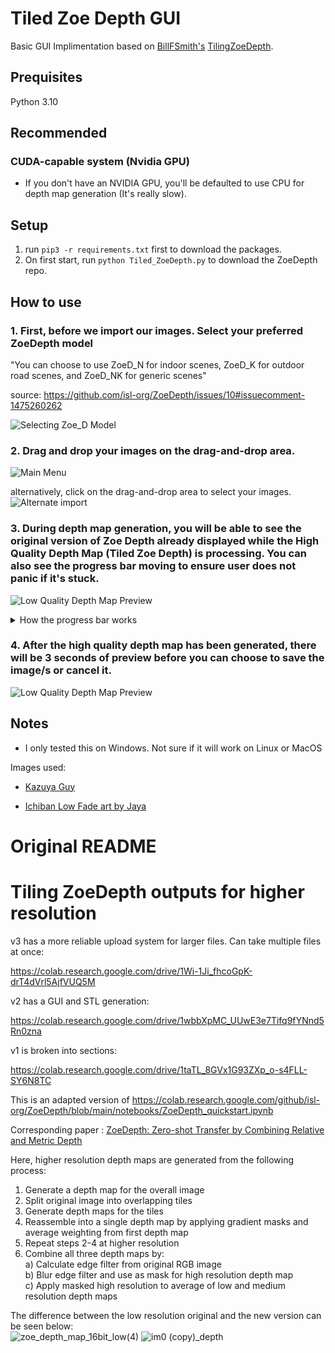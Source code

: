 # Tiled Zoe Depth GUI
Basic GUI Implimentation based on [BillFSmith's](https://github.com/BillFSmith/) [TilingZoeDepth](https://github.com/BillFSmith/TilingZoeDepth).

## Prequisites
Python 3.10

## Recommended
### CUDA-capable system (Nvidia GPU)
- If you don't have an NVIDIA GPU, you'll be defaulted to use CPU for depth map generation (It's really slow).

## Setup
1. run `pip3 -r requirements.txt` first to download the packages.
2. On first start, run `python Tiled_ZoeDepth.py` to download the ZoeDepth repo.

## How to use
### 1. First, before we import our images. Select your preferred ZoeDepth model

 "You can choose to use ZoeD_N for indoor scenes, ZoeD_K for outdoor road scenes, and ZoeD_NK for generic scenes"

 source: https://github.com/isl-org/ZoeDepth/issues/10#issuecomment-1475260262

 ![Selecting Zoe_D Model](/assets/howtouse/2.gif)

### 2. Drag and drop your images on the drag-and-drop area.
 ![Main Menu](/assets/howtouse/1a.gif)

 alternatively, click on the drag-and-drop area to select your images.
 ![Alternate import](/assets/howtouse/1b.gif)

### 3. During depth map generation, you will be able to see the original version of Zoe Depth already displayed while the High Quality Depth Map (Tiled Zoe Depth) is processing. You can also see the progress bar moving to ensure user does not panic if it's stuck.
 ![Low Quality Depth Map Preview](/assets/howtouse/3.png)

<details>
<summary> How the progress bar works </summary>

The progress bar is more of an indicator on how close the process is done. I placed checkpoints around the code that will closely resemble the process progress. (It's more of a guestimation).

Here are the checkpoints:

 **1%**:     Loading Model
        
- If model is not downloaded, progress bar switches to indeterminate while it's downloading in the background. (At the moment, I have no idea on how to impliment a progressbar download without modifying the torch module.)

 **10%**:    Checking if CUDA is available or not

 **20%**++: Generating low-res depth map

 **30%**++: Generating filters

 **60%**:    Saving filters

 **60%**++: Compiling tiles & creating depth maps

 **80%**:    Saving tiles

 **90%**:    Combining depth maps

 **95%**:    Generating High-quality depth map

 **99%**:    Saving depthmaps...

 **100%**:   Images saved

</details>

### 4. After the high quality depth map has been generated, there will be 3 seconds of preview before you can choose to save the image/s or cancel it.

 ![Low Quality Depth Map Preview](/assets/howtouse/4.gif)

## Notes

- I only tested this on Windows. Not sure if it will work on Linux or MacOS

Images used:

 - [Kazuya Guy](https://knowyourmeme.com/memes/kazuya-guy/)

 - [Ichiban Low Fade art by Jaya](https://twitter.com/grunt727idn/status/1757017781042880702)

# Original README
# Tiling ZoeDepth outputs for higher resolution
v3 has a more reliable upload system for larger files. Can take multiple files at once:

https://colab.research.google.com/drive/1Wi-1Ji_fhcoGpK-drT4dVrl5AjfVUQ5M

v2 has a GUI and STL generation:

https://colab.research.google.com/drive/1wbbXpMC_UUwE3e7Tifq9fYNnd5Rn0zna

v1 is broken into sections:

https://colab.research.google.com/drive/1taTL_8GVx1G93ZXp_o-s4FLL-SY6N8TC

This is an adapted version of https://colab.research.google.com/github/isl-org/ZoeDepth/blob/main/notebooks/ZoeDepth_quickstart.ipynb

Corresponding paper : [ZoeDepth: Zero-shot Transfer by Combining Relative and Metric Depth](https://arxiv.org/abs/2302.12288v1)

Here, higher resolution depth maps are generated from the following process:

1)  Generate a depth map for the overall image    
2)  Split original image into overlapping tiles    
3)  Generate depth maps for the tiles    
4)  Reassemble into a single depth map by applying gradient masks and average weighting from first depth map    
5)  Repeat steps 2-4 at higher resolution
6)  Combine all three depth maps by: <br>
        a) Calculate edge filter from original RGB image<br>
        b) Blur edge filter and use as mask for high resolution depth map<br>
        c) Apply masked high resolution to average of low and medium resolution depth maps

The difference between the low resolution original and the new version can be seen below:    
![zoe_depth_map_16bit_low(4)](https://github.com/BillFSmith/TilingZoeDepth/assets/66475393/64bef7b9-566b-4fbc-8a83-f3d393d13873)
![im0 (copy)_depth](https://github.com/BillFSmith/TilingZoeDepth/assets/66475393/8cebe785-a62c-4193-aa0c-7f90b17435ec)

    
